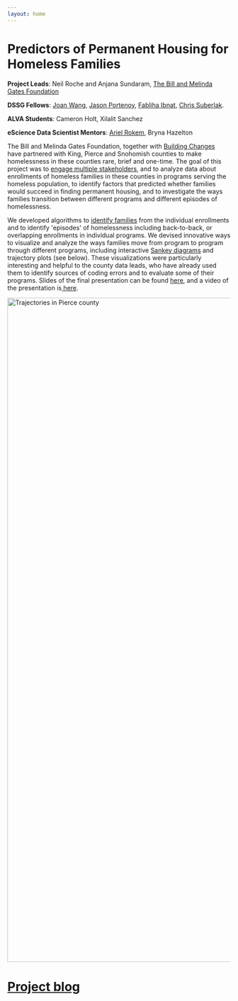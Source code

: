 ```yaml
---
layout: home
---
```


<div class="home">
<div class="logo-bar">
</div>
</div>
  <h1 class="page-heading">Predictors of Permanent Housing for Homeless Families</h1>

**Project Leads**: Neil Roche and Anjana Sundaram, [The Bill and Melinda Gates Foundation](http://www.gatesfoundation.org/)

**DSSG Fellows**: <a href="http://uwescience.github.io/DSSG2015-predicting-permanent-housing/2015-07-03-joan-introduction/">Joan Wang</a>, <a href="http://uwescience.github.io/DSSG2015-predicting-permanent-housing/2015-07-16-jason-introduction/">Jason Portenoy</a>, <a href="http://uwescience.github.io/DSSG2015-predicting-permanent-housing/2015-07-03-fabliha-introduction/">Fabliha Ibnat</a>, <a href="http://uwescience.github.io/DSSG2015-predicting-permanent-housing/2015-07-05-chris-introduction/">Chris Suberlak</a>.

**ALVA Students**: Cameron Holt, Xilalit Sanchez

**eScience Data Scientist Mentors**: [Ariel Rokem](http://arokem.org), Bryna Hazelton

The Bill and Melinda Gates Foundation, together with [Building Changes](http://www.buildingchanges.org/) have partnered with King, Pierce and Snohomish counties to make homelessness in these counties rare, brief and one-time. The goal of this project was to <a href="http://uwescience.github.io/DSSG2015-predicting-permanent-housing/2015-08-06-multi-stakeholder-collaboration/">engage multiple stakeholders</a>, and to analyze data about enrollments of homeless families in these counties in programs serving the homeless population, to identify factors that predicted whether families would succeed in finding permanent housing, and to investigate the ways families transition between different programs and different episodes of homelessness.

We developed algorithms to <a href="http://uwescience.github.io/DSSG2015-predicting-permanent-housing/2015-07-27-chris-galaxy-clusters/">identify families</a> from the individual enrollments and to identify 'episodes' of homelessness including back-to-back, or overlapping enrollments in individual programs. We devised innovative ways to visualize and analyze the ways families move from program to program through different programs, including interactive [Sankey diagrams](tinyurl.com/dssg-homeless) and trajectory plots (see below). These visualizations were particularly interesting and helpful to the county data leads, who have already used them to identify sources of coding errors and to evaluate some of their programs. Slides of the final presentation can be found <a href="http://uwescience.github.io/DSSG2015-predicting-permanent-housing/images/DSSG2015-PPH-final-presentation.pdf">here</a>, and a video of the presentation is<a href="https://uw.hosted.panopto.com/Panopto/Pages/Viewer.aspx?id=bfe033ea-524f-b8cc-3bae-a0ac3a65794b"> here</a>.

<img src="http://uwescience.github.io/DSSG2015-predicting-permanent-housing/images/PierceTrajectories.png" alt="Trajectories in Pierce county" style="width:1500px;">

  <h1><a href="{{site.baseurl }}/posts/">Project blog</a></h1>
